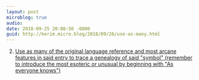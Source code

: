 ```yaml
---
layout: post
microblog: true
audio: 
date: 2018-09-25 20:08:50 -0800
guid: http://kerim.micro.blog/2018/09/26/use-as-many.html
---
```

2. [Use as many of the original language reference and most arcane features in said entry to trace a genealogy of said "symbol" (remember to introduce the most esoteric or unusual by beginning with "As everyone knows")](https://leniency.blogspot.com/2008/12/how-to-write-like-agamben.html?m=1)
